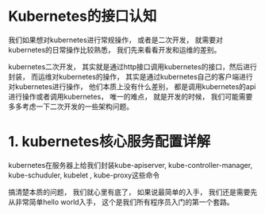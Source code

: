 # Kubernetes的接口认知

我们如果想对kubernetes进行常规操作， 或者是二次开发， 就需要对kubernetes的日常操作比较熟悉， 我们先来看看开发和运维的差别。

kubernetes二次开发， 其实就是通过http接口调用kubernetes的接口，然后进行封装， 而运维对kubernetes的操作， 其实是通过kubernetes自己的客户端进行对kubernetes进行操作， 他们本质上没有什么差别， 都是调用kubernetes的api进行操作或者调用kubernetes， 唯一的难点， 就是开发的时候， 我们可能需要多多考虑一下二次开发的一些架构问题。



# 1. kubernetes核心服务配置详解

kubernetes在服务器上给我们封装kube-apiserver, kube-controller-manager, kube-schuduler, kubelet , kube-proxy这些命令





































搞清楚本质的问题， 我们就心里有底了， 如果说最简单的入手， 我们还是需要先从非常简单hello world入手， 这个是我们所有程序员入门的第一个套路。